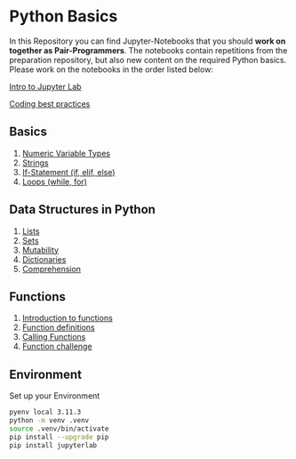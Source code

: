 # Python Basics

In this Repository you can find Jupyter-Notebooks that you should **work on together as Pair-Programmers**. The notebooks contain repetitions from the preparation repository, but also new content on the required Python basics. Please work on the notebooks in the order listed below:

[Intro to Jupyter Lab](./Intro_to_Jupyter_Lab.ipynb)

[Coding best practices](./Coding_best_practices.ipynb)

## Basics

1. [Numeric Variable Types](./Basics/1_Numeric_Variable_Types.ipynb)
2. [Strings](./Basics/2_Strings.ipynb)
3. [If-Statement (if, elif, else)](./Basics/3_If_Statement.ipynb)
4. [Loops (while, for)](./Basics/4_Loops.ipynb)

## Data Structures in Python

1. [Lists](./Data_Structures_in_Python/1_Lists.ipynb)
2. [Sets](./Data_Structures_in_Python/2_Sets.ipynb)
3. [Mutability](./Data_Structures_in_Python/3_Mutability.ipynb)
4. [Dictionaries](./Data_Structures_in_Python/4_Dictionaries.ipynb)
5. [Comprehension](./Data_Structures_in_Python/5_Comprehension.ipynb)

## Functions

1. [Introduction to functions](./Functions/1_Introduction_to_Functions.ipynb)
2. [Function definitions](./Functions/2_Function_Definitions.ipynb)
3. [Calling Functions](./Functions/3_Calling_Functions.ipynb)
4. [Function challenge](./Functions/4_Functions_Challenge.ipynb)

## Environment

Set up your Environment

```BASH
pyenv local 3.11.3
python -m venv .venv
source .venv/bin/activate
pip install --upgrade pip
pip install jupyterlab
```
